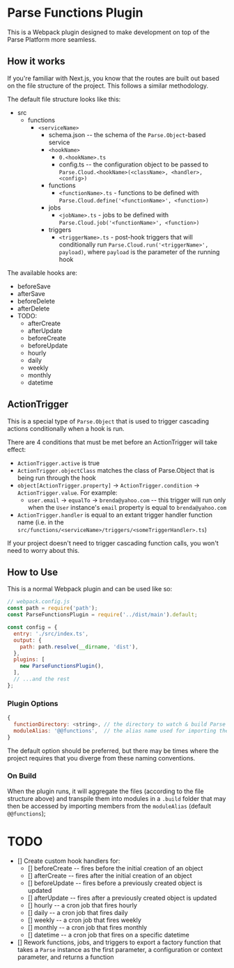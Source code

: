 # Parse Functions Plugin
This is a Webpack plugin designed to make development on top of the Parse Platform more seamless.

## How it works
If you're familiar with Next.js, you know that the routes are built out based on the file structure of the project. This follows a similar methodology.

The default file structure looks like this:
- src
  - functions
    - `<serviceName>`
      - schema.json -- the schema of the `Parse.Object`-based service
      - `<hookName>`
        - `0.<hookName>.ts`
        - config.ts -- the configuration object to be passed to `Parse.Cloud.<hookName>(<className>, <handler>, <config>)`
      - functions
        - `<functionName>.ts` - functions to be defined with `Parse.Cloud.define('<functionName>', <function>)`
      - jobs
        - `<jobName>.ts` - jobs to be defined with `Parse.Cloud.job('<functionName>', <function>)`
      - triggers
        - `<triggerName>.ts` - post-hook triggers that will conditionally run `Parse.Cloud.run('<triggerName>', payload)`, where `payload` is the parameter of the running hook

The available hooks are:
- beforeSave
- afterSave
- beforeDelete
- afterDelete
- TODO:
  - afterCreate
  - afterUpdate
  - beforeCreate
  - beforeUpdate
  - hourly
  - daily
  - weekly
  - monthly
  - datetime

## ActionTrigger
This is a special type of `Parse.Object` that is used to trigger cascading actions conditionally when a hook is run.

There are 4 conditions that must be met before an ActionTrigger will take effect:
- `ActionTrigger.active` is true
- `ActionTrigger.objectClass` matches the class of Parse.Object that is being run through the hook
- `object[ActionTrigger.property]` -> `ActionTrigger.condition` -> `ActionTrigger.value`. For example:
  - `user.email` -> `equalTo` -> `brenda@yahoo.com` -- this trigger will run only when the `User` instance's `email` property is equal to `brenda@yahoo.com`
- `ActionTrigger.handler` is equal to an extant trigger handler function name (i.e. in the `src/functions/<serviceName>/triggers/<someTriggerHandler>.ts`)

If your project doesn't need to trigger cascading function calls, you won't need to worry about this.

## How to Use
This is a normal Webpack plugin and can be used like so:

```js
// webpack.config.js
const path = require('path');
const ParseFunctionsPlugin = require('../dist/main').default;

const config = {
  entry: './src/index.ts',
  output: {
    path: path.resolve(__dirname, 'dist'),
  },
  plugins: [
    new ParseFunctionsPlugin(),
  ],
  // ...and the rest
};
```

### Plugin Options
```js
{
  functionDirectory: <string>, // the directory to watch & build Parse functions
  moduleAlias: '@@functions',  // the alias name used for importing the built files from, e.g. `import intialize, { ClassNames } from '@@functions';`
}
```
The default option should be preferred, but there may be times where the project requires that you diverge from these naming conventions.

### On Build
When the plugin runs, it will aggregate the files (according to the file structure above) and transpile them into modules in a `.build` folder that may then be accessed by importing members from the `moduleAlias` (default `@@functions`);

# TODO
- [] Create custom hook handlers for:
  - [] beforeCreate -- fires before the initial creation of an object
  - [] afterCreate -- fires after the initial creation of an object
  - [] beforeUpdate -- fires before a previously created object is updated
  - [] afterUpdate -- fires after a previously created object is updated
  - [] hourly -- a cron job that fires hourly
  - [] daily -- a cron job that fires daily
  - [] weekly -- a cron job that fires weekly
  - [] monthly -- a cron job that fires monthly
  - [] datetime -- a cron job that fires on a specific datetime
- [] Rework functions, jobs, and triggers to export a factory function that takes a `Parse` instance as the first parameter, a configuration or context parameter, and returns a function
